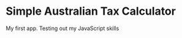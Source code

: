 Simple Australian Tax Calculator
================================

My first app. Testing out my JavaScript skills

